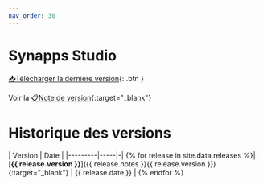 ```yaml
---
nav_order: 30
---
```


# Synapps Studio

[📥Télécharger la dernière version](https://github.com/witsa/synapps/releases/download/1.4.0/synapps-studio-setup.zip){: .btn }

Voir la [📋Note de version](./notes/1.4.0){:target="_blank"}

# Historique des versions

| Version | Date |
|---------|-----|-|
{% for release in site.data.releases %}| [**{{ release.version }}**]({{ release.notes }}{{ release.version }}){:target="_blank"} | {{ release.date }} |
{% endfor %}
